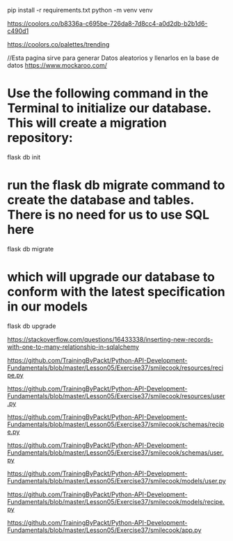 pip install -r requirements.txt
python -m venv venv


https://coolors.co/b8336a-c695be-726da8-7d8cc4-a0d2db-b2b1d6-c490d1

https://coolors.co/palettes/trending

//Esta pagina sirve para generar Datos aleatorios y llenarlos en la base de datos
https://www.mockaroo.com/


# Use the following command in the Terminal to initialize our database. This will create a migration repository:
flask db init

# run the flask db migrate command to create the database and tables. There is no need for us to use SQL here
flask db migrate

# which will upgrade our database to conform with the latest specification in our models
flask db upgrade


https://stackoverflow.com/questions/16433338/inserting-new-records-with-one-to-many-relationship-in-sqlalchemy


https://github.com/TrainingByPackt/Python-API-Development-Fundamentals/blob/master/Lesson05/Exercise37/smilecook/resources/recipe.py

https://github.com/TrainingByPackt/Python-API-Development-Fundamentals/blob/master/Lesson05/Exercise37/smilecook/resources/user.py

https://github.com/TrainingByPackt/Python-API-Development-Fundamentals/blob/master/Lesson05/Exercise37/smilecook/schemas/recipe.py

https://github.com/TrainingByPackt/Python-API-Development-Fundamentals/blob/master/Lesson05/Exercise37/smilecook/schemas/user.py

https://github.com/TrainingByPackt/Python-API-Development-Fundamentals/blob/master/Lesson05/Exercise37/smilecook/models/user.py

https://github.com/TrainingByPackt/Python-API-Development-Fundamentals/blob/master/Lesson05/Exercise37/smilecook/models/recipe.py

https://github.com/TrainingByPackt/Python-API-Development-Fundamentals/blob/master/Lesson05/Exercise37/smilecook/app.py